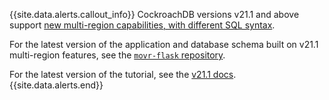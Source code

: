{{site.data.alerts.callout_info}}
CockroachDB versions v21.1 and above support [new multi-region capabilities, with different SQL syntax](https://www.cockroachlabs.com/docs/v21.1/multiregion-overview.html).

For the latest version of the application and database schema built on v21.1 multi-region features, see the [`movr-flask` repository](https://github.com/cockroachlabs/movr-flask).

For the latest version of the tutorial, see the [v21.1 docs](https://www.cockroachlabs.com/docs/v21.1/multi-region-overview.html).
{{site.data.alerts.end}}